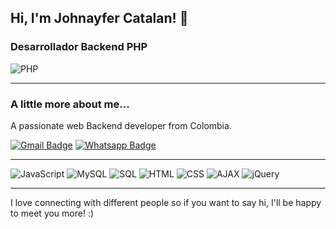 ## Hi, I'm Johnayfer Catalan! 👋

### Desarrollador Backend PHP
![PHP](https://img.shields.io/badge/-PHP-777BB4?style=flat&logo=php&logoColor=white)

---

### A little more about me...  
A passionate web Backend developer from Colombia. 

[![Gmail Badge](https://img.shields.io/badge/-Gmail-c14438?style=flat-square&logo=Gmail&logoColor=white)](mailto:jcatalanmoneris@gmail.com)
[![Whatsapp Badge](https://img.shields.io/badge/-Whatsapp-4CA143?style=flat-square&labelColor=4CA143&logo=whatsapp&logoColor=white)](https://api.whatsapp.com/send?phone=573163535657&text=Hi!🖖)

---

![JavaScript](https://img.shields.io/badge/-JavaScript-F7DF1E?style=flat&logo=javascript&logoColor=black)
![MySQL](https://img.shields.io/badge/-MySQL-4479A1?style=flat&logo=mysql&logoColor=white)
![SQL](https://img.shields.io/badge/-SQL-4479A1?style=flat&logo=sql&logoColor=white)
![HTML](https://img.shields.io/badge/-HTML-E34F26?style=flat&logo=html5&logoColor=white)
![CSS](https://img.shields.io/badge/-CSS-1572B6?style=flat&logo=css3&logoColor=white)
![AJAX](https://img.shields.io/badge/-AJAX-FF3300?style=flat&logo=ajax&logoColor=white)
![jQuery](https://img.shields.io/badge/-jQuery-0769AD?style=flat&logo=jquery&logoColor=white)

---

I love connecting with different people so if you want to say hi, I'll be happy to meet you more! :)


